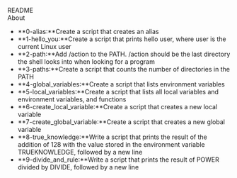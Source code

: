 README<br>
About<br>
- **0-alias:**Create a script that creates an alias
- **1-hello_you:**Create a script that prints hello user, where user is the current Linux user
- **2-path:**Add /action to the PATH. /action should be the last directory the shell looks into when looking for a program
- **3-paths:**Create a script that counts the number of directories in the PATH
- **4-global_variables:**Create a script that lists environment variables
- **5-local_variables:**Create a script that lists all local variables and environment variables, and functions
- **6-create_local_variable:**Create a script that creates a new local variable
- **7-create_global_variable:**Create a script that creates a new global variable
- **8-true_knowledge:**Write a script that prints the result of the addition of 128 with the value stored in the environment variable TRUEKNOWLEDGE, followed by a new line
- **9-divide_and_rule:**Write a script that prints the result of POWER divided by DIVIDE, followed by a new line
